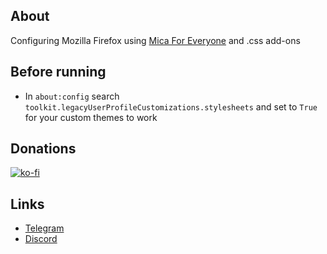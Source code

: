 ## About
Configuring Mozilla Firefox using [Mica For Everyone](https://github.com/MicaForEveryone/MicaForEveryone#mica-for-everyone) and .css add-ons

## Before running

* In `about:config` search `toolkit.legacyUserProfileCustomizations.stylesheets` and set to `True` for your custom themes to work

## Donations

[![ko-fi](https://www.ko-fi.com/img/githubbutton_sm.svg)](https://ko-fi.com/lowlife)

## Links

* [Telegram](https://t.me/lowlif3)
* [Discord](https://discord.com/users/330825971835863042)

